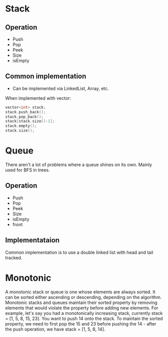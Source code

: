 # Stack

## Operation
* Push
* Pop
* Peek
* Size
* isEmpty


## Common implementation
* Can be implemented via LinkedList, Array, etc.

When implemented with vector:
```cpp
vector<int> stack;
stack.push_back();
stack.pop_back();
stack[stack.size()-1];
stack.empty();
stack.size();
```

# Queue
There aren't a lot of problems where a queue shines on its own. Mainly used for BFS in trees.
## Operation
* Push
* Pop
* Peek
* Size
* isEmpty
* front

## Implementataion

Common implementation is to use a double linked list with head and tail tracked.

# Monotonic

A monotonic stack or queue is one whose elements are always sorted. It can be sorted either ascending or descending, depending on the algorithm. Monotonic stacks and queues maintain their sorted property by removing elements that would violate the property before adding new elements. For example, let's say you had a monotonically increasing stack, currently stack = [1, 5, 8, 15, 23]. You want to push 14 onto the stack. To maintain the sorted property, we need to first pop the 15 and 23 before pushing the 14 - after the push operation, we have stack = [1, 5, 8, 14].